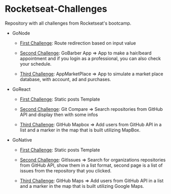 # Rocketseat-Challenges

Repository with all challenges from Rocketseat's bootcamp.

* GoNode
  * [First Challenge](GoNode/Challenge1): Route redirection based on input value
  
  * [Second Challenge](GoNode/Challenge2): GoBarber App => App to make a hair/beard appointment and if you login as a professional, you can also check your schedule. 
  
  * [Third Challenge](GoNode/Challenge3): AppMarketPlace => App to simulate a market place database, with account, ad and purchases.
  
* GoReact
  * [First Challenge](GoReact/Challenge1): Static posts Template
  
  * [Second Challenge](GoReact/challenge2): Git Compare => Search repositories from GitHub API and display then with some infos
  
  * [Third Challenge](GoReact/challenge3): GitHub Mapbox => Add users from GitHub API in a list and a marker in the map that is built utilizing MapBox.

* GoNative
  * [First Challenge](GoNative/challenge1): Static posts Template
  
  * [Second Challenge](GoNative/challenge2): GitIssues => Search for organizations repositories from GitHub API, show them in a list format, second page is a list of issues from the repository that you clicked.
  
  * [Third Challenge](GoNative/challenge3): GitHub Maps => Add users from GitHub API in a list and a marker in the map that is built utilizing Google Maps.
